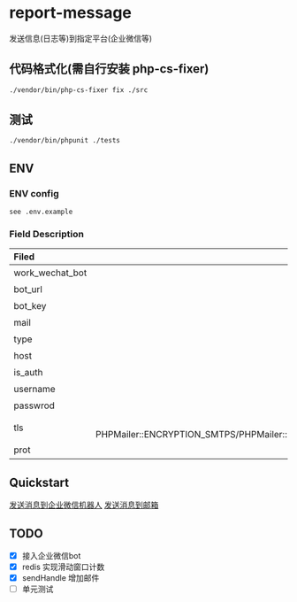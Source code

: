 # report-message

发送信息(日志等)到指定平台(企业微信等)

## 代码格式化(需自行安装 php-cs-fixer)

```bash  
./vendor/bin/php-cs-fixer fix ./src
```

## 测试

```bash  
./vendor/bin/phpunit ./tests
```

## ENV
### ENV config
```
see .env.example
```
### Field Description
| Filed | Decription |
| :--- | ----: |
| work_wechat_bot | 企业微信机器人配置 |
| bot_url | 企业微信机器人域名 |
| bot_key | 企业微信机器人key |
| mail | 邮箱配置 |
| type | 邮箱服务器类型 |
| host | 邮箱服务器地址 |
| is_auth | 授权 值：true/false |
| username | 用户名称 |
| passwrod | 用户密码 |
| tls | 加密方式 值：PHPMailer::ENCRYPTION_SMTPS/PHPMailer::ENCRYPTION_STARTTLS |
| prot | 端口 值：465 |

## Quickstart
[发送消息到企业微信机器人](./examples/example_work_wechat.php)
[发送消息到邮箱](./examples/example_email.php)

## TODO

- [x] 接入企业微信bot
- [x] redis 实现滑动窗口计数
- [x] sendHandle 增加邮件
- [ ] 单元测试

